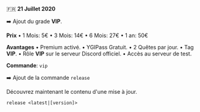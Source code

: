 🇫🇷 **21 Juillet 2020**

➡️ Ajout du grade **VIP**.

**Prix**
• 1 Mois: 5€
• 3 Mois: 14€
• 6 Mois: 27€
• 1 an: 50€

**Avantages**
• Premium activé.
• YGIPass Gratuit.
• 2 Quêtes par jour.
• Tag **VIP**.
• Rôle **VIP** sur le serveur Discord officiel.
• Accès au serveur de test.

**Commande**: `vip`

➡️ Ajout de la commande `release`

Découvrez maintenant le contenu d'une mise à jour.

`release <latest|[version]>`